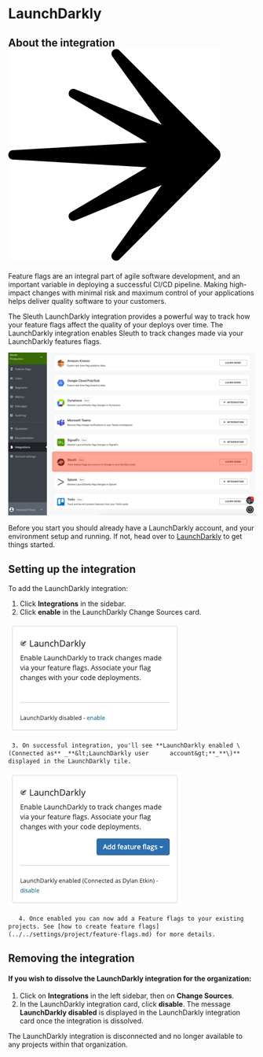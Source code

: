 # LaunchDarkly

## About the integration ![](../../.gitbook/assets/launchdarkly_rgb_mark-black.png) 

Feature flags are an integral part of agile software development, and an important variable in deploying a successful CI/CD pipeline. Making high-impact changes with minimal risk and maximum control of your applications helps deliver quality software to your customers. 

The Sleuth LaunchDarkly integration provides a powerful way to track how your feature flags affect the quality of your deploys over time. The LaunchDarkly integration enables Sleuth to track changes made via your LaunchDarkly features flags.

![](../../.gitbook/assets/sleuth-on-ld-integrations.png)

Before you start you should already have a LaunchDarkly account, and your environment setup and running. If not, head over to [LaunchDarkly](https://app.launchdarkly.com/) to get things started. 

## Setting up the integration

To add the LaunchDarkly integration:

1. Click **Integrations** in the sidebar.
2. Click **enable** in the LaunchDarkly Change Sources card.

![](../../.gitbook/assets/integrations-sleuth-2021-01-31-17-12-33.png)

     3. On successful integration, you'll see **LaunchDarkly enabled \(Connected as** _**&lt;LaunchDarkly user      account&gt;**_**\)** displayed in the LaunchDarkly tile.

![](../../.gitbook/assets/integrations-sleuth-2021-01-31-17-09-46%20%281%29.png)

       4. Once enabled you can now add a Feature flags to your existing projects. See [how to create feature flags](../../settings/project/feature-flags.md) for more details. 

## Removing the integration

#### If you wish to dissolve the **LaunchDarkly** integration for the organization: 

1. Click on **Integrations** in the left sidebar, then on **Change Sources**. 
2. In the LaunchDarkly integration card, click **disable**. The message **LaunchDarkly disabled** is displayed in the LaunchDarkly integration card once the integration is dissolved.

The LaunchDarkly integration is disconnected and no longer available to any projects within that organization. 


